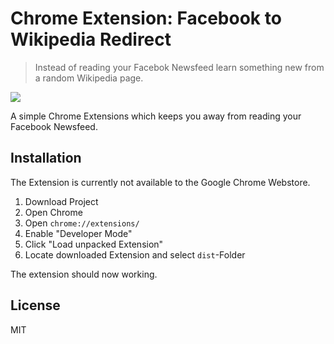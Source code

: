 # Chrome Extension: Facebook to Wikipedia Redirect

> Instead of reading your Facebok Newsfeed learn something new from a random Wikipedia page.

![](https://cloud.githubusercontent.com/assets/1080923/15979420/2f159938-2f64-11e6-9f81-ec3283e19a97.gif)

A simple Chrome Extensions which keeps you away from reading your Facebook Newsfeed.

## Installation

The Extension is currently not available to the Google Chrome Webstore.

1. Download Project
2. Open Chrome
3. Open `chrome://extensions/`
4. Enable "Developer Mode"
5. Click "Load unpacked Extension"
6. Locate downloaded Extension and select `dist`-Folder

The extension should now working.

## License

MIT
